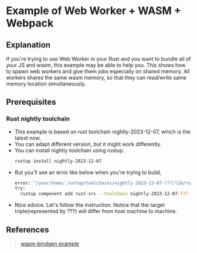 # Example of Web Worker + WASM + Webpack

## Explanation

If you're trying to use Web Worker in your Rust and you want to bundle all of your
JS and wasm, this example may be able to help you.
This shows how to spawn web workers and give them jobs especially on shared memory.
All workers shares the same wasm memory, so that they can read/write same memory location simultaneously.

## Prerequisites

### Rust nightly toolchain
- This example is based on rust toolchain nightly-2023-12-07, which is the latest now.
- You can adapt different version, but it might work differently.
- You can install nightly toolchain using rustup.
  ```sh
  rustup install nightly-2023-12-07
  ```
- But you'll see an error like below when you're trying to build,
  ```sh
  error: "/your/home/.rustup/toolchains/nightly-2023-12-07-???/lib/rustlib/src/rust/Cargo.lock" does not exist, unable to build with the standard library,
  try:
    rustup component add rust-src --toolchain nightly-2023-12-07-???
  ```
- Nice advice. Let's follow the instruction. Notice that the target triple(represented by ???) will differ from host machine to machine.

## References

> [wasm-bindgen example](https://github.com/rustwasm/wasm-bindgen/tree/main/examples/raytrace-parallel)
